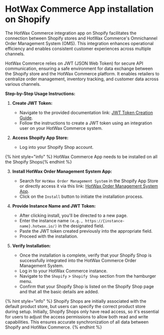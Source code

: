 # HotWax Commerce App installation on Shopify

The HotWax Commerce integration app on Shopify facilitates the connection between Shopify stores and HotWax Commerce's Omnichannel Order Management System (OMS). This integration enhances operational efficiency and enables consistent customer experiences across multiple channels.

HotWax Commerce relies on JWT (JSON Web Token) for secure API communication, ensuring a safe environment for data exchange between the Shopify store and the HotWax Commerce platform. It enables retailers to centralize order management, inventory tracking, and customer data across various channels.

**Step-by-Step Usage Instructions:**

1. **Create JWT Token:**
   - Navigate to the provided documentation link: [JWT Token Creation Guide](https://docs.hotwax.co/integration-resources/v/hotwax-commerce/api-and-data-feeds/initial-api-authentication).
   - Follow the instructions to create a JWT token using an integration user on your HotWax Commerce system.

2. **Access Shopify App Store:**
   - Log into your Shopify Shop account.

{% hint style="info" %}
HotWax Commerce App needs to be installed on all the Shopify Shops{% endhint %}

3. **Install HotWax Order Management System App:**
   - Search for `HotWax Order Management System` in the Shopify App Store or directly access it via this link: [HotWax Order Management System App](https://apps.shopify.com/hotwax-order-management).
   - Click on the `Install` button to initiate the installation process.

4. **Provide Instance Name and JWT Token:**
   - After clicking install, you'll be directed to a new page.
   - Enter the instance name ```(e.g., https://{instance-name}.hotwax.io/)``` in the designated field.
   - Paste the JWT token created previously into the appropriate field.
   - Proceed with the installation.

5. **Verify Installation:**
   - Once the installation is complete, verify that your Shopify Shop is successfully integrated into the HotWax Commerce Order Management System.
   - Log in to your HotWax Commerce instance.
   - Navigate to the `Shopify` > `Shopify Shop` section from the hamburger menu.
   - Confirm that your Shopify Shop is listed on the Shopify Shop page and that all the basic details are added.

{% hint style="info" %}
Shopify Shops are initially associated with the default product store, but users can specify the correct product store during setup. Initially, Shopify Shops only have read access, so it's essential for users to adjust the access permissions to allow both read and write capabilities. This ensures accurate synchronization of all data between Shopify and HotWax Commerce. {% endhint %}


